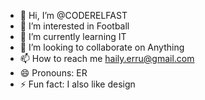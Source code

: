 - 👋 Hi, I’m @CODERELFAST
- 👀 I’m interested in Football
- 🌱 I’m currently learning IT
- 💞️ I’m looking to collaborate on Anything
- 📫 How to reach me haily.erru@gmail.com
- 😄 Pronouns: ER
- ⚡ Fun fact: I also like design

<!---
CODERELFAST/CODERELFAST is a ✨ special ✨ repository because its `README.md` (this file) appears on your GitHub profile.
You can click the Preview link to take a look at your changes.
--->
